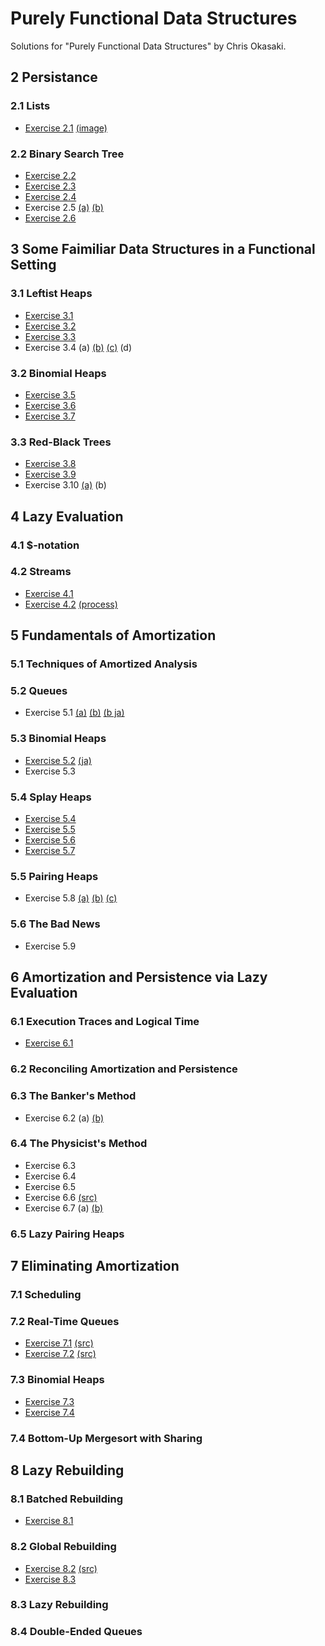 # Purely Functional Data Structures

Solutions for "Purely Functional Data Structures" by Chris Okasaki.

## 2 Persistance

### 2.1 Lists

- [Exercise 2.1](https://github.com/rst76/pfds/blob/master/ch02/ex.2.1.hs) [(image)](https://github.com/rst76/pfds/raw/master/ch02/ex.2.1.png)

### 2.2 Binary Search Tree

- [Exercise 2.2](https://github.com/rst76/pfds/blob/master/ch02/ex.2.2.hs)
- [Exercise 2.3](https://github.com/rst76/pfds/blob/master/ch02/ex.2.3.hs)
- [Exercise 2.4](https://github.com/rst76/pfds/blob/master/ch02/ex.2.4.hs)
- Exercise 2.5 [(a)](https://github.com/rst76/pfds/blob/master/ch02/ex.2.5a.hs) [(b)](https://github.com/rst76/pfds/blob/master/ch02/ex.2.5b.hs)
- [Exercise 2.6](https://github.com/rst76/pfds/blob/master/ch02/ex.2.6.hs)

## 3 Some Faimiliar Data Structures in a Functional Setting

### 3.1 Leftist Heaps

- [Exercise 3.1](https://github.com/rst76/pfds/blob/master/ch03/ex.3.1.txt)
- [Exercise 3.2](https://github.com/rst76/pfds/blob/master/ch03/ex.3.2.hs)
- [Exercise 3.3](https://github.com/rst76/pfds/blob/master/ch03/ex.3.3.hs)
- Exercise 3.4 (a) [(b)](https://github.com/rst76/pfds/blob/master/ch03/ex.3.4b.hs) [(c)](https://github.com/rst76/pfds/blob/master/ch03/ex.3.4c.hs) (d)

### 3.2 Binomial Heaps

- [Exercise 3.5](https://github.com/rst76/pfds/blob/master/ch03/ex.3.5.txt)
- [Exercise 3.6](https://github.com/rst76/pfds/blob/master/ch03/ex.3.6.hs)
- [Exercise 3.7](https://github.com/rst76/pfds/blob/master/ch03/ex.3.7.hs)

### 3.3 Red-Black Trees

- [Exercise 3.8](https://github.com/rst76/pfds/blob/master/ch03/ex.3.8.hs)
- [Exercise 3.9](https://github.com/rst76/pfds/blob/master/ch03/ex.3.9.hs)
- Exercise 3.10 [(a)](https://github.com/rst76/pfds/blob/master/ch03/ex.3.10.hs) (b)

## 4 Lazy Evaluation

### 4.1 $-notation

### 4.2 Streams

- [Exercise 4.1](https://github.com/rst76/pfds/blob/master/ch04/ex.4.1.txt)
- [Exercise 4.2](https://github.com/rst76/pfds/blob/master/ch04/ex.4.2.hs) [(process)](https://github.com/rst76/pfds/blob/master/ch04/ex.4.2.txt)

## 5 Fundamentals of Amortization

### 5.1 Techniques of Amortized Analysis

### 5.2 Queues

- Exercise 5.1 [(a)](https://github.com/rst76/pfds/blob/master/ch05/ex.5.1a.hs) [(b)](https://htmlpreview.github.io/?https://github.com/rst76/pfds/blob/master/ch05/ex.5.1b.html) [(b ja)](https://htmlpreview.github.io/?https://github.com/rst76/pfds/blob/master/ch05/ex.5.1b_ja.html)

### 5.3 Binomial Heaps

- [Exercise 5.2](https://htmlpreview.github.io/?https://github.com/rst76/pfds/blob/master/ch05/ex.5.2.html) [(ja)](https://htmlpreview.github.io/?https://github.com/rst76/pfds/blob/master/ch05/ex.5.2_ja.html)
- Exercise 5.3

### 5.4 Splay Heaps

- [Exercise 5.4](https://github.com/rst76/pfds/blob/master/ch05/ex.5.4.hs)
- [Exercise 5.5](https://htmlpreview.github.io/?https://github.com/rst76/pfds/blob/master/ch05/ex.5.5.html)
- [Exercise 5.6](https://htmlpreview.github.io/?https://github.com/rst76/pfds/blob/master/ch05/ex.5.6.html)
- [Exercise 5.7](https://github.com/rst76/pfds/blob/master/ch05/ex.5.7.hs)

### 5.5 Pairing Heaps

- Exercise 5.8 [(a)](https://github.com/rst76/pfds/blob/master/ch05/ex.5.8a.hs) [(b)](https://github.com/rst76/pfds/blob/master/ch05/ex.5.8b.hs) [(c)](https://htmlpreview.github.io/?https://github.com/rst76/pfds/blob/master/ch05/ex.5.8c.html)

### 5.6 The Bad News

- Exercise 5.9

## 6 Amortization and Persistence via Lazy Evaluation

### 6.1 Execution Traces and Logical Time

- [Exercise 6.1](https://github.com/rst76/pfds/raw/master/ch06/ex.6.1.png)

### 6.2 Reconciling Amortization and Persistence

### 6.3 The Banker's Method

- Exercise 6.2 (a) [(b)](https://github.com/rst76/pfds/blob/master/ch06/ex.6.2b.hs)

### 6.4 The Physicist's Method

- Exercise 6.3
- Exercise 6.4
- Exercise 6.5
- Exercise 6.6 [(src)](https://github.com/rst76/pfds/blob/master/ch06/ex.6.6.fs)
- Exercise 6.7 (a) [(b)](https://github.com/rst76/pfds/blob/master/ch06/ex.6.7b.hs)

### 6.5 Lazy Pairing Heaps

## 7 Eliminating Amortization

### 7.1 Scheduling

### 7.2 Real-Time Queues

- [Exercise 7.1](https://htmlpreview.github.io/?https://github.com/rst76/pfds/blob/master/ch07/ex.7.1.html) [(src)](https://github.com/rst76/pfds/blob/master/ch07/ex.7.1.fs)
- [Exercise 7.2](https://htmlpreview.github.io/?https://github.com/rst76/pfds/blob/master/ch07/ex.7.2.html) [(src)](https://github.com/rst76/pfds/blob/master/ch07/ex.7.2.fs)

### 7.3 Binomial Heaps

- [Exercise 7.3](https://htmlpreview.github.io/?https://github.com/rst76/pfds/blob/master/ch07/ex.7.3.html)
- [Exercise 7.4](https://github.com/rst76/pfds/blob/master/ch07/ex.7.4.fs)

### 7.4 Bottom-Up Mergesort with Sharing

## 8 Lazy Rebuilding

### 8.1 Batched Rebuilding

- [Exercise 8.1](https://github.com/rst76/pfds/blob/master/ch08/ex.8.1.hs)

### 8.2 Global Rebuilding

- [Exercise 8.2](https://htmlpreview.github.io/?https://github.com/rst76/pfds/blob/master/ch08/ex.8.2.html) [(src)](https://github.com/rst76/pfds/blob/master/ch08/ex.8.2.hs)
- [Exercise 8.3](https://github.com/rst76/pfds/blob/master/ch08/ex.8.3.hs)

### 8.3 Lazy Rebuilding

### 8.4 Double-Ended Queues
